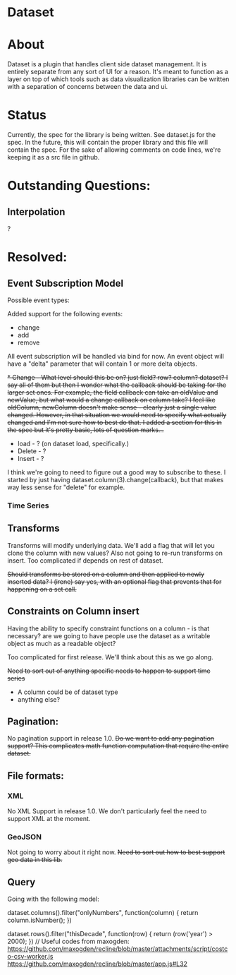 Dataset
==============

# About

Dataset is a  plugin that handles client side dataset management. It is entirely separate from any sort of UI for a reason. It's meant to function as a layer on top of which tools such as data visualization libraries can be written with a separation of concerns between the data and ui.

# Status

Currently, the spec for the library is being written.
See dataset.js for the spec. In the future, this will contain the proper library and this file will contain the spec. For the sake of allowing comments on code lines, we're keeping it as a src file in github.

# Outstanding Questions:

## Interpolation

?

# Resolved:

## Event Subscription Model

Possible event types:

Added support for the following events:

* change
* add
* remove

All event subscription will be handled via bind for now.
An event object will have a "delta" parameter that will contain 1 or more delta objects.

<del>* Change - What level should this be on? just field? row? column? dataset? I say all of them but then I wonder what the callback should be taking for the larger set ones. For example, the field callback can take an oldValue and newValue, but what would a change callback on column take? I feel like oldColumn, newColumn doesn't make sense - clearly just a single value changed. However, in that situation we would need to specify what actually changed and I'm not sure how to best do that. I added a section for this in the spec but it's pretty basic, lots of question marks...
* load - ? (on dataset load, specifically.)
* Delete - ?
* Insert - ?

I think we're going to need to figure out a good way to subscribe to these. I started by just having dataset.column(3).change(callback), but that makes way less sense for "delete" for example.</del>

### Time Series

## Transforms

Transforms will modify underlying data. We'll add a flag that will let you clone the column with new values?
Also not going to re-run transforms on insert. Too complicated if depends on rest of dataset.

<del>Should transforms be stored on a column and then applied to newly inserted data? I (irene) say yes, with an optional flag that prevents that for happening on a set call.

## Constraints on Column insert
Having the ability to specify constraint functions on a column - is that necessary? are we going to have people use the dataset as a writable object as much as a readable object?</del>

Too complicated for first release. We'll think about this as we go along.

<del>Need to sort out of anything specific needs to happen to support time series
* A column could be of dataset type
* anything else?</del>

## Pagination:

No pagination support in release 1.0.
<del>Do we want to add any pagination support? This complicates math function computation that require the entire dataset.</del>

## File formats:

### XML

No XML Support in release 1.0.
<de>We don't particularly feel the need to support XML at the moment. </del>
  
### GeoJSON

Not going to worry about it right now.
<del>Need to sort out how to best support geo data in this lib.</del>
  
## Query
Going with the following model:

dataset.columns().filter("onlyNumbers", function(column) {
  return column.isNumber();
})

dataset.rows().filter("thisDecade", function(row) {
  return (row('year') > 2000);
})
// Useful codes from maxogden:
https://github.com/maxogden/recline/blob/master/attachments/script/costco-csv-worker.js
https://github.com/maxogden/recline/blob/master/app.js#L32
